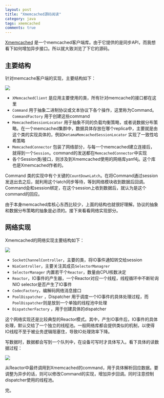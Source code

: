 ```yaml
---
layout: post
title: "Xmemcached源码阅读"
category: java
tags: xmemcached
comments: true
---
```


[Xmemcached](https://github.com/killme2008/xmemcached) 是一个memcached客户端库。由于它提供的是同步API，而我想看下如何增加异步接口。所以就大致浏览了下它的源码。

## 主要结构

针对memcache客户端的实现，主要结构如下：

![](http://i.imgur.com/7r4Y35O.jpg)

* `XMemcachedClient` 是应用主要使用的类，所有针对memcache的接口都在这里
* `Command` 用于抽象二进制协议或文本协议下各个操作，这里称为Command。`CommandFactory` 用于创建这些command
* `MemcachedSessionLocator` 用于抽象不同的负载均衡策略，或者说数据分布策略。在一个memcached集群中，数据具体存放在哪个replica中，主要就是由这个类的实现具体的，例如`KetamaMemcachedSessionLocator` 实现了一致性哈希策略
* `MemcachedConnector` 包装了网络部分，与每一个memcached建立连接后，就得到一个`Session`。command的发送都在`MemcachedConnector`中实现
* 各个Session类/接口，则涉及到Xmemcached使用的网络库yanf4j。这个库也是Xmemcached作者的。
<!-- more -->
Command 类的实现中有个关键的`CountDownLatch`。在将Command通过session发送出去之后，就利用这个latch同步等待，等到网络模块收到数据后回调。Command会和session绑定，在这个session上收到数据后，就认为是这个command的回应。

由于本身memcached库核心东西比较少，上面的结构也就很好理解。协议的抽象和数据分布策略的抽象是必须的。接下来看看网络实现部分。

## 网络实现

Xmemcached的网络实现主要结构如下：

![](http://i.imgur.com/pwGjcgQ.jpg)

* `SocketChannelController`，主要的类，将IO事件通知转交给session
* `NioController`，主要关注其成员`SelectorManagrer`
* `SelectorManager` 内置若干个`Reactor`，数量由CPU核数决定
* `Reactor`，IO事件的产生器，一个Reactor对应一个线程，线程循环中不断轮询NIO selector是否产生了IO事件
* `CodecFactory`，编解码网络消息接口
* `PoolDispatcher` ，Dispatcher 用于调度一个IO事件的具体处理过程，而`PoolDispatcher`则是放到一个单独的线程池中处理
* `DispatcherFactory` ，用于创建具体的dispatcher

这个网络实现还是比较典型的Reactor模式。其中，产生IO事件后，IO事件的具体处理，默认交给了一个独立的线程池。一般网络库都会提供类似的机制，以使得IO线程不至于被业务逻辑阻塞住，导致IO处理效率下降。

写数据时，数据都会写到一个队列中，在设备可写时才具体写入。看下具体的读数据过程：

![](http://i.imgur.com/N7XqVS7.jpg)

从Reactor中最终调用到Xmemcached的command，用于具体解析回应数据。要调整为异步的话，则可以修改Command的实现，增加异步回调。同时注意控制dispatcher使用的线程池。

完。


